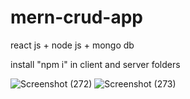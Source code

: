 # mern-crud-app
 react js + node js +  mongo db
 
 install "npm i" in client and server folders  

![Screenshot (272)](https://user-images.githubusercontent.com/73438443/236391043-709379c9-6afb-4a3b-a7d4-d9c0f3a41cc0.png)
![Screenshot (273)](https://user-images.githubusercontent.com/73438443/236391055-55fbbe31-8a50-479b-a76c-08636e4a553d.png)
